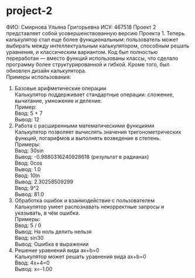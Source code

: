 # project-2
ФИО: Cмирнова Ульяна Григорьевна 
ИСУ: 467518
Проект 2 представляет собой усовершенствованную версию Проекта 1. Теперь калькулятор стал еще более функциональным: пользователь может выбирать между интеллектуальным калькулятором, способным решать уравнения, и классическим вариантом. Код был полностью переработан — вместо функций использованы классы, что сделало программу более структурированной и гибкой. Кроме того, был обновлен дизайн калькулятора. <br>
Примеры использования: <br>
1. Базовые арифметические операции <br>
Калькулятор поддерживает стандартные операции: сложение, вычитание, умножение и деление. <br>
Пример: <br>
Ввод: 5 + 7 <br>
Вывод: 12 <br>
2. Работа с расширенными математическими функциями <br>
Калькулятор позволяет вычислять значения тригонометрических функций, логарифмов и выполнять возведение в степень. <br>
Примеры: <br>
Ввод: 30sin <br>
Вывод: -0.9880316240928618 (результат в радианах) <br>
Ввод: 0cos <br>
Вывод: 1.0 <br>
Ввод: 10ln <br>
Вывод: 2.30258509299 <br>
Ввод: 9^2 <br>
Вывод: 81.0 <br>
3. Обработка ошибок и взаимодействие с пользователем <br>
Калькулятор умеет распознавать некорректные запросы и указывать, в чём ошибка. <br>
Примеры: <br>
Ввод: 5 / 0 <br>
Вывод: На ноль делить нельзя <br>
Ввод: sin30 <br>
Вывод: Ошибка в выражении <br>
4. Решение уравнений вида ax+b=0 <br>
Калькулятор может решать уравнения вида ax+b=0 <br>
Ввод: 4x+4=0 <br>
Вывод: x=-1.00 <br>
